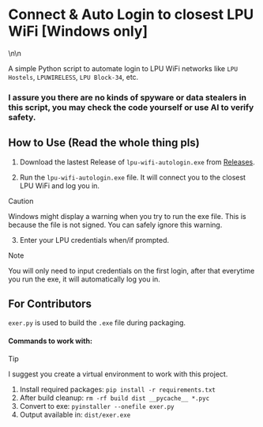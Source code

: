 # Connect & Auto Login to closest LPU WiFi [Windows only]


\n\n<!-- BEGIN LATEST DOWNLOAD BUTTON -->
<!-- END LATEST DOWNLOAD BUTTON -->


A simple Python script to automate login to LPU WiFi networks like `LPU Hostels`, `LPUWIRELESS`, `LPU Block-34`, etc.

### I assure you there are no kinds of spyware or data stealers in this script, you may check the code yourself or use AI to verify safety.

## How to Use (Read the whole thing pls)

1. Download the lastest Release of `lpu-wifi-autologin.exe` from [Releases](https://github.com/friedavocadoes/lpu-wifi-autologin/releases).

2. Run the `lpu-wifi-autologin.exe` file. It will connect you to the closest LPU WiFi and log you in.

> [!CAUTION]
> Windows might display a warning when you try to run the exe file. This is because the file is not signed.
> You can safely ignore this warning.

3. Enter your LPU credentials when/if prompted.

> [!NOTE]
> You will only need to input credentials on the first login, after that everytime you run the exe, it will automatically log you in.

## For Contributors

`exer.py` is used to build the `.exe` file during packaging.

#### Commands to work with:

> [!TIP]
> I suggest you create a virtual environment to work with this project.

1. Install required packages: `pip install -r requirements.txt`
2. After build cleanup: `rm -rf build dist __pycache__ *.pyc`
3. Convert to exe: `pyinstaller --onefile exer.py`
4. Output available in: `dist/exer.exe`
